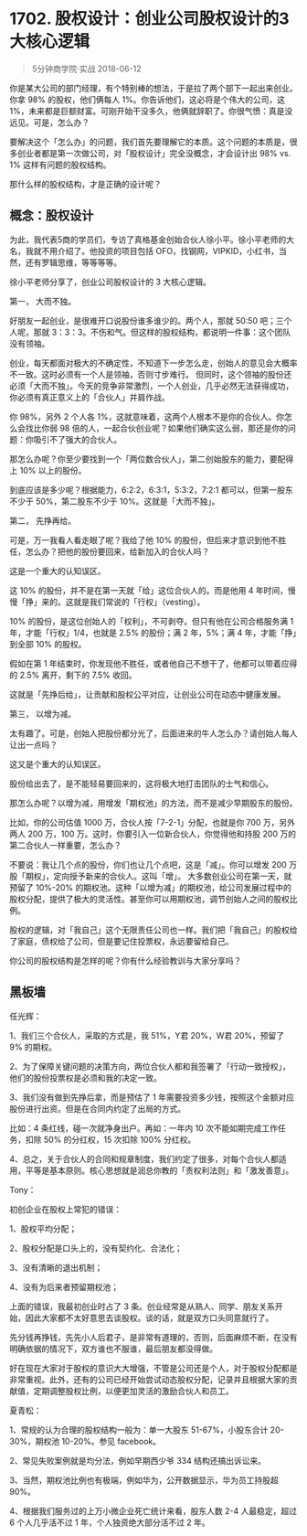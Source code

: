 # 1702. 股权设计：创业公司股权设计的3大核心逻辑
> 5分钟商学院·实战
2018-06-12

你是某大公司的部门经理，有个特别棒的想法，于是拉了两个部下一起出来创业。你拿 98% 的股权，他们俩每人 1%。你告诉他们，这必将是个伟大的公司，这 1%，未来都是巨额财富。可刚开始干没多久，他俩就辞职了。你很气愤：真是没远见。可是，怎么办？

要解决这个「怎么办」的问题，我们首先要理解它的本质。这个问题的本质是，很多创业者都是第一次做公司，对「股权设计」完全没概念，才会设计出 98% vs. 1% 这样有问题的股权结构。

那什么样的股权结构，才是正确的设计呢？

## 概念：股权设计
为此，我代表5商的学员们，专访了真格基金创始合伙人徐小平。徐小平老师的大名，我就不用介绍了。他投资的项目包括 OFO，找钢网，VIPKID，小红书，当然，还有罗辑思维，等等等等。

徐小平老师分享了，创业公司股权设计的 3 大核心逻辑。

第一， 大而不独。

好朋友一起创业，是很难开口说股份谁多谁少的。两个人，那就 50:50 吧；三个人呢，那就 3：3：3。不伤和气。但这样的股权结构，都说明一件事：这个团队没有领袖。

创业，每天都面对极大的不确定性，不知道下一步怎么走，创始人的意见会大概率不一致。这时必须有一个人是领袖，否则寸步难行。
但同时，这个领袖的股份还必须「大而不独」。今天的竞争非常激烈，一个人创业，几乎必然无法获得成功，你必须有真正意义上的「合伙人」并肩作战。

你 98%，另外 2 个人各 1%，这就意味着，这两个人根本不是你的合伙人。你怎么会找比你弱 98 倍的人，一起合伙创业呢？如果他们确实这么弱，那还是你的问题：你吸引不了强大的合伙人。

那怎么办呢？你至少要找到一个「两位数合伙人」，第二创始股东的能力，要配得上 10% 以上的股份。

到底应该是多少呢？根据能力，6:2:2，6:3:1，5:3:2，7:2:1 都可以，但第一股东不少于 50%，第二股东不少于 10%。这就是「大而不独」。

第二， 先挣再给。

可是，万一我看人看走眼了呢？我给了他 10% 的股份，但后来才意识到他不胜任，怎么办？把他的股份要回来，给新加入的合伙人吗？

这是一个重大的认知误区。

这 10% 的股份，并不是在第一天就「给」这位合伙人的。而是他用 4 年时间，慢慢「挣」来的。这就是我们常说的「行权」（vesting）。

10% 的股份，是这位创始人的「权利」，不可剥夺。但只有他在公司合格服务满 1 年，才能「行权」1/4，也就是 2.5% 的股份；满 2 年，5%；满 4 年，才能「挣」到全部 10% 的股权。

假如在第 1 年结束时，你发现他不胜任，或者他自己不想干了，他都可以带着应得的 2.5% 离开，剩下的 7.5% 收回。

这就是「先挣后给」，让贡献和股权公平对应，让创业公司在动态中健康发展。

第三， 以增为减。

太有趣了。可是，创始人把股份都分光了，后面进来的牛人怎么办？请创始人每人让出一点吗？

这又是个重大的认知误区。

股份给出去了，是不能轻易要回来的，这将极大地打击团队的士气和信心。

那怎么办呢？以增为减，用增发「期权池」的方法，而不是减少早期股东的股份。

比如，你的公司估值 1000 万，合伙人按「7-2-1」分配，也就是你 700 万，另外两人 200 万，100 万。这时，你要引入一位新合伙人，你觉得他和持股 200 万的第二合伙人一样重要，怎么办？

不要说：我让几个点的股份，你们也让几个点吧，这是「减」。你可以增发 200 万股「期权」，定向授予新来的合伙人。这叫「增」。
大多数创业公司在第一天，就预留了 10%-20% 的期权池。这种「以增为减」的期权池，给公司发展过程中的股权分配，提供了极大的灵活性。甚至你可以用期权池，调节创始人之间的股权比例。

股权的逻辑，对「我自己」这个无限责任公司也一样。我们把「我自己」的股权给了家庭，债权给了公司，但是要记住投票权，永远要留给自己。

你公司的股权结构是怎样的呢？你有什么经验教训与大家分享吗？

## 黑板墙

任光辉：

1、我们三个合伙人，采取的方式是，我 51%，Y君 20%，W君 20%，预留了 9% 的期权。

2、为了保障关键问题的决策方向，两位合伙人都和我签署了「行动一致授权」，他们的股份投票权是必须和我的决定一致。

3、我们没有做到先挣后拿，而是预估了 1 年需要投资多少钱，按照这个金额对应股份进行出资。但是在合同内约定了出局的方式。

比如：4 条红线，碰一次就净身出户。再如：一年内 10 次不能如期完成工作任务，扣除 50% 的分红权，15 次扣除 100% 分红权。

4、总之，关于合伙人的合同和规章制度，我们约定了很多，对每个合伙人都适用，平等是基本原则。核心思想就是润总你教的「责权利法则」和「激发善意」。

Tony：

初创企业在股权上常犯的错误：

1、股权平均分配；

2、股权分配是口头上的，没有契约化、合法化；

3、没有清晰的退出机制；

4、没有为后来者预留期权池；

上面的错误，我最初创业时占了 3 条。创业经常是从熟人、同学、朋友关系开始，因此大家都不太好意思去谈股权。谈的话，就是双方口头同意就行了。

先分钱再挣钱，先先小人后君子，是非常有道理的，否则，后面麻烦不断，在没有明确依据的情况下，双方谁也不服谁，最后朋友都没得做。

好在现在大家对于股权的意识大大增强，不管是公司还是个人，对于股权分配都是非常重视。此外，还有的公司已经开始尝试动态股权分配，记录并且根据大家的贡献值，定期调整股权比例，以便更加灵活的激励合伙人和员工。

夏青松：

1、常规的认为合理的股权结构一般为：单一大股东 51-67%，小股东合计 20-30%，期权池 10-20%。参见 facebook。

2、常见失败案例就是均分法，例如早期西少爷 334 结构还搞出诉讼来。

3、当然，期权池比例也有极端，例如华为，公开数据显示，华为员工持股超 90%。

4、根据我们服务过的上万小微企业死亡统计来看，股东人数 2-4 人最稳定，超过 6 个人几乎活不过 1 年，个人独资绝大部分活不过 2 年。





